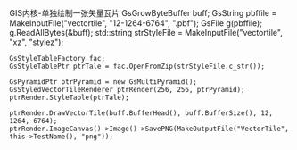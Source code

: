 GIS内核-单独绘制一张矢量瓦片
    GsGrowByteBuffer buff;
	GsString pbffile = MakeInputFile("vectortile", "12-1264-6764", ".pbf");
	GsFile g(pbffile);
	g.ReadAllBytes(&buff);
	std::string strStyleFile = MakeInputFile("vectortile", "xz", "stylez");

	GsStyleTableFactory fac;
	GsStyleTablePtr ptrTale = fac.OpenFromZip(strStyleFile.c_str());

	GsPyramidPtr ptrPyramid = new GsMultiPyramid();
	GsStyledVectorTileRenderer ptrRender(256, 256, ptrPyramid);
	ptrRender.StyleTable(ptrTale);

	ptrRender.DrawVectorTile(buff.BufferHead(), buff.BufferSize(), 12, 1264, 6764);
	ptrRender.ImageCanvas()->Image()->SavePNG(MakeOutputFile("VectorTile", this->TestName(), "png"));